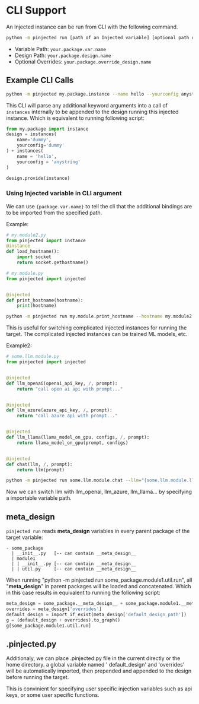 # CLI Support

An Injected instance can be run from CLI with the following command.

```bash
python -m pinjected run [path of an Injected variable] [optional path of a Design variable] [Optional overrides for a design] --additional-bindings
```

- Variable Path: `your.package.var.name`
- Design Path: `your.package.design.name`
- Optional Overrides: `your.package.override_design.name`

## Example CLI Calls

```bash
python -m pinjected my.package.instance --name hello --yourconfig anystring
```

This CLI will parse any additional keyword arguments into a call of `instances` internally to be appended to the design
running this injected instance.
Which is equivalent to running following script:

```python
from my.package import instance
design = instances(
    name='dummy',
    yourconfig='dummy'
) + instances(
    name = 'hello',
    yourconfig = 'anystring'
)

design.provide(instance)
```

### Using Injected variable in CLI argument
We can use `{package.var.name}` to tell the cli that the additional bindings are to be imported from the specified path.

Example:

```python
# my.module2.py
from pinjected import instance
@instance
def load_hostname():
    import socket
    return socket.gethostname()
```

```python
# my.module.py
from pinjected import injected


@injected
def print_hostname(hostname):
    print(hostname)
```

```bash
python -m pinjected run my.module.print_hostname --hostname my.module2.load_hostname
```

This is useful for switching complicated injected instances for running the target. The complicated injected instances
can be trained ML models, etc.

Example2:

```python
# some.llm.module.py
from pinjected import injected


@injected
def llm_openai(openai_api_key, /, prompt):
    return "call open ai api with prompt..."


@injected
def llm_azure(azure_api_key, /, prompt):
    return "call azure api with prompt..."


@injected
def llm_llama(llama_model_on_gpu, configs, /, prompt):
    return llama_model_on_gpu(prompt, configs)


@injected
def chat(llm, /, prompt):
    return llm(prompt)
```

```bash
python -m pinjected run some.llm.module.chat --llm="{some.llm.module.llm_openai}" "hello!"
```

Now we can switch llm with llm_openai, llm_azure, llm_llama... by specifying a importable variable path.

## __meta_design__

`pinjected run` reads __meta_design__ variables in every parent package of the target variable:

```
- some_package
  | __init__.py   [-- can contain __meta_design__
  | module1
  | | __init__.py [-- can contain __meta_design__
  | | util.py     [-- can contain __meta_design__
```

When running "python -m pinjected run some_package.module1.util.run", all "__meta_design__" in parent packages will be loaded and concatenated. 
Which in this case results in equivalent to running the following script:

```python
meta_design = some_package.__meta_design__ + some_package.module1.__meta_design + some_package.module1.util.__meta_design__
overrides = meta_design['overrides']
default_design = import_if_exist(meta_design['default_design_path'])
g = (default_design + overrides).to_graph()
g[some_package.module1.util.run]
```

## .pinjected.py

Additionaly, we can place .pinjected.py file in the current directly or the home directory. a global variable named '
default_design' and 'overrides' will be automatically imported, then prepended and appended to the design before running
the target.

This is convinient for specifying user specific injection variables such as api keys, or some user specific functions.

